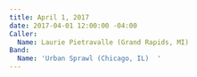 ```yaml
---
title: April 1, 2017
date: 2017-04-01 12:00:00 -04:00
Caller:
  Name: Laurie Pietravalle (Grand Rapids, MI)
Band:
  Name: 'Urban Sprawl (Chicago, IL)  '
---
```



